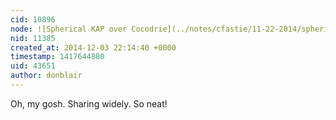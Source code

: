 ```yaml
---
cid: 10896
node: ![Spherical KAP over Cocodrie](../notes/cfastie/11-22-2014/spherical-kap-over-cocodrie)
nid: 11385
created_at: 2014-12-03 22:14:40 +0000
timestamp: 1417644880
uid: 43651
author: donblair
---
```


Oh, my gosh.  Sharing widely.  So neat!